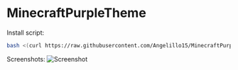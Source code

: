 # MinecraftPurpleTheme

Install script:
```sh
bash <(curl https://raw.githubusercontent.com/Angelillo15/MinecraftPurpleTheme/main/install.sh)
```

Screenshots:
![Screenshot]("https://cdn.discordapp.com/attachments/920581510510297169/1001607296138362880/Captura_de_pantalla_2022-07-26_212549.png")